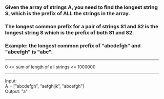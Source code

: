 ### Given the array of strings A, you need to find the longest string S, which is the prefix of ALL the strings in the array.

### The longest common prefix for a pair of strings S1 and S2 is the longest string S which is the prefix of both S1 and S2.

### Example: the longest common prefix of "abcdefgh" and "abcefgh" is "abc".

<hr>
0 <= sum of length of all strings <= 1000000

<hr>
Input:<br>
A = ["abcdefgh", "aefghijk", "abcefgh"]<br>
Output: "a"
